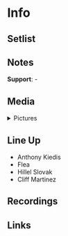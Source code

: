 # Info

## Setlist

## Notes

**Support**: -

## Media 

<details>
  <summary>Pictures</summary>
  <img alt="Clipping" title="Clipping" src="19850830a.jpg" height="200" />
</details>

## Line Up

* Anthony Kiedis
* Flea
* Hillel Slovak
* Cliff Martinez

## Recordings

## Links